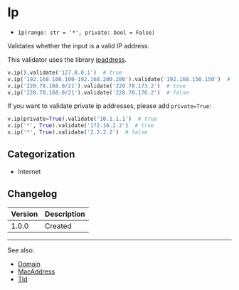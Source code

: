 # Ip

- `Ip(range: str = '*', private: bool = False)`

Validates whether the input is a valid IP address.

This validator uses the library [ipaddress][].

```python
v.ip().validate('127.0.0.1')  # true
v.ip('192.168.100.100-192.168.200.200').validate('192.168.150.150')  # true
v.ip('220.78.168.0/21').validate('220.78.173.2')  # true
v.ip('220.78.168.0/21').validate('220.78.176.2')  # false
```

If you want to validate private ip addresses, please add `private=True`:

```python
v.ip(private=True).validate('10.1.1.1')  # true
v.ip('*', True).validate('172.16.2.2')  # true
v.ip('*', True).validate('2.2.2.2')  # false
```

## Categorization

- Internet

## Changelog

Version | Description
--------|-------------
  1.0.0 | Created

***
See also:

- [Domain](Domain.md)
- [MacAddress](MacAddress.md)
- [Tld](Tld.md)

[ipaddress]: https://docs.python.org/3/library/ipaddress.html